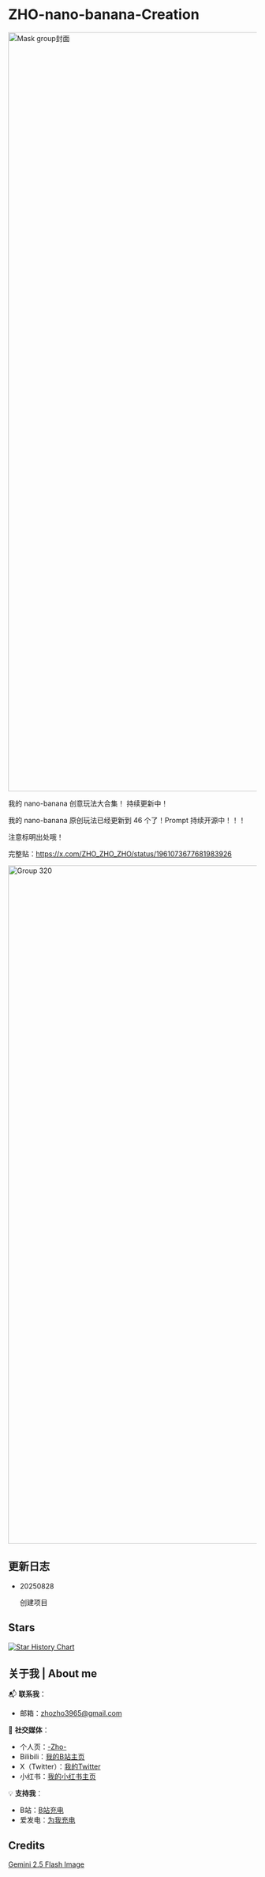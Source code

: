 # ZHO-nano-banana-Creation



<img width="1152" height="1536" alt="Mask group封面" src="https://github.com/user-attachments/assets/48d727e7-7998-4d2a-aa37-59beb41ac23e" />




我的 nano-banana 创意玩法大合集！  持续更新中！

我的 nano-banana 原创玩法已经更新到 46 个了！Prompt 持续开源中！！！

注意标明出处哦！

完整贴：https://x.com/ZHO_ZHO_ZHO/status/1961073677681983926



<img width="1032" height="1373" alt="Group 320" src="https://github.com/user-attachments/assets/8f6ec719-1097-43f5-b56f-ef68123e2203" />



## 更新日志

- 20250828
  
  创建项目
  

## Stars 

[![Star History Chart](https://api.star-history.com/svg?repos=ZHO-ZHO-ZHO/ZHO-nano-banana-Creation&type=Date)](https://star-history.com/#ZHO-ZHO-ZHO/ZHO-nano-banana-Creation&Date)


## 关于我 | About me

📬 **联系我**：
- 邮箱：zhozho3965@gmail.com
  

🔗 **社交媒体**：
- 个人页：[-Zho-](https://jike.city/zho)
- Bilibili：[我的B站主页](https://space.bilibili.com/484366804)
- X（Twitter）：[我的Twitter](https://twitter.com/ZHO_ZHO_ZHO)
- 小红书：[我的小红书主页](https://www.xiaohongshu.com/user/profile/63f11530000000001001e0c8?xhsshare=CopyLink&appuid=63f11530000000001001e0c8&apptime=1690528872)

💡 **支持我**：
- B站：[B站充电](https://space.bilibili.com/484366804)
- 爱发电：[为我充电](https://afdian.com/a/ZHOZHO)


## Credits

[Gemini 2.5 Flash Image](https://gemini.google.com/app)
